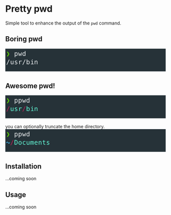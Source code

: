 # Pretty pwd

Simple tool to enhance the output of the `pwd` command.

## Boring pwd
<img src="https://raw.githubusercontent.com/tdecker91/pretty_pwd/master/assets/pwd.png" />

## Awesome pwd!
<img src="https://raw.githubusercontent.com/tdecker91/pretty_pwd/master/assets/ppwd.png" />

you can optionally truncate the home directory.
<img src="https://raw.githubusercontent.com/tdecker91/pretty_pwd/master/assets/ppwd_home.png" />

## Installation
...coming soon

## Usage
...coming soon